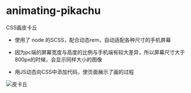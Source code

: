# animating-pikachu
CSS画皮卡丘  

- 使用了 node 的SCSS，配合动态rem，自动适配各种尺寸的手机屏幕 

- 因为pc端的屏幕宽度与高度的比例与手机端有较大差异，所以屏幕尺寸大于800px的时候，会显示同样大小的图像

- 用JS动态向CSS中添加代码，使页面展示了画的过程


![皮卡丘](https://github.com/xianjiezh/animating-pikachu/pickachu.png)